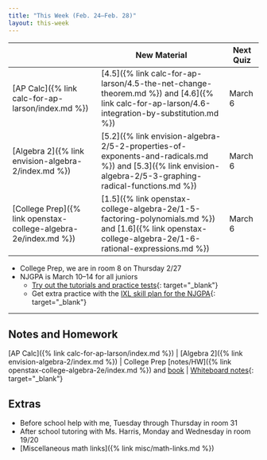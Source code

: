 ```yaml
---
title: "This Week (Feb. 24–Feb. 28)"
layout: this-week
---
```


|                                                                 | New Material                                                                                                                                                | Next Quiz |
| --------------------------------------------------------------- | ----------------------------------------------------------------------------------------------------------------------------------------------------------- | --------- |
| [AP Calc]({% link calc-for-ap-larson/index.md %})               | [4.5]({% link calc-for-ap-larson/4.5-the-net-change-theorem.md %}) and [4.6]({% link calc-for-ap-larson/4.6-integration-by-substitution.md %})              | March 6   |
| [Algebra 2]({% link envision-algebra-2/index.md %})             | [5.2]({% link envision-algebra-2/5-2-properties-of-exponents-and-radicals.md %}) and [5.3]({% link envision-algebra-2/5-3-graphing-radical-functions.md %}) | March 6   |
| [College Prep]({% link openstax-college-algebra-2e/index.md %}) | [1.5]({% link openstax-college-algebra-2e/1-5-factoring-polynomials.md %}) and [1.6]({% link openstax-college-algebra-2e/1-6-rational-expressions.md %})    | March 6   |

- College Prep, we are in room 8 on Thursday 2/27
- NJGPA is March 10–14 for all juniors
  - [Try out the tutorials and practice tests](https://nj.mypearsonsupport.com/practice-tests/){: target="_blank"}
  - Get extra practice with the [IXL skill plan for the NJGPA](https://www.ixl.com/math/skill-plans/njgpa-math){: target="_blank"}

---

## Notes and Homework

[AP Calc]({% link calc-for-ap-larson/index.md %}) \| [Algebra 2]({% link envision-algebra-2/index.md %}) \| College Prep [notes/HW]({% link openstax-college-algebra-2e/index.md %}) and [book](https://openstax.org/books/college-algebra-2e/pages/1-introduction-to-prerequisites) \| [Whiteboard notes](https://1drv.ms/o/c/c4097c61e06a2b97/EpojsyS4IFdOp0qZoDZdHikBZAinLWQ3ncbWjBZVKo0vtQ?e=5egVmL){: target="_blank"}

## Extras

- Before school help with me, Tuesday through Thursday in room 31
- After school tutoring with Ms. Harris, Monday and Wednesday in room 19/20
- [Miscellaneous math links]({% link misc/math-links.md %})
